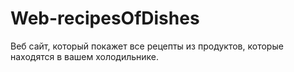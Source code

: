 # Web-recipesOfDishes
Веб сайт, который покажет все рецепты из продуктов, которые находятся в вашем холодильнике.
